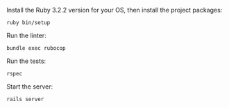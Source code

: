 Install the Ruby 3.2.2 version for your OS, then install the
project packages:

`ruby bin/setup`

Run the linter:

`bundle exec rubocop`

Run the tests:

`rspec`

Start the server:

`rails server`
